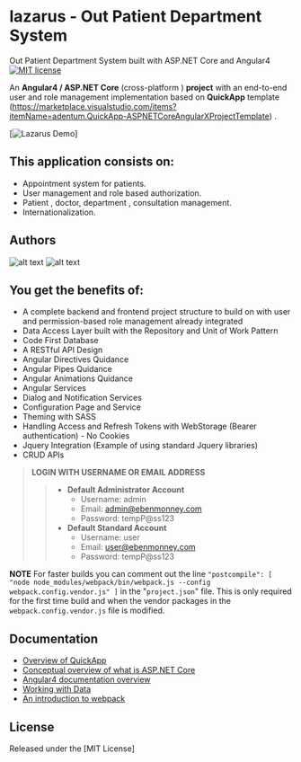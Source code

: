# **lazarus** - Out Patient Department System
Out Patient Department System built with ASP.NET Core and Angular4
[![MIT license](http://img.shields.io/badge/license-MIT-brightgreen.svg)](https://github.com/emonney/QuickApp/blob/master/LICENSE)

An  **Angular4 / ASP.NET Core** (cross-platform ) **project** with an end-to-end user and role management implementation based on  **QuickApp** template (https://marketplace.visualstudio.com/items?itemName=adentum.QuickApp-ASPNETCoreAngularXProjectTemplate) .

[![Lazarus Demo](https://www.youtube.com/watch?v=oqyyGPc0adk)]

## This application consists on:

* Appointment system for patients. 
* User management and role based authorization. 
* Patient , doctor, department , consultation management. 
* Internationalization.
## Authors
![alt text](https://avatars3.githubusercontent.com/u/12655596?v=4&s=400)
![alt text](https://avatars1.githubusercontent.com/u/7149172?v=4&s=460)

## You get the benefits of:

*   A complete backend and frontend project structure to build on with user and permission-based role management already integrated
*   Data Access Layer built with the Repository and Unit of Work Pattern
*   Code First Database
*   A RESTful API Design
*   Angular Directives Quidance
*   Angular Pipes Quidance
*   Angular Animations Quidance
*   Angular Services
*   Dialog and Notification Services
*   Configuration Page and Service
*   Theming with SASS
*   Handling Access and Refresh Tokens with WebStorage (Bearer authentication) - No Cookies
*   Jquery Integration (Example of using standard Jquery libraries)
*   CRUD APIs


> **LOGIN WITH USERNAME OR EMAIL ADDRESS**
>> * **Default Administrator Account**
>>   * Username: admin
>>   * Email:    admin@ebenmonney.com
>>   * Password: tempP@ss123
>> * **Default Standard Account**
>>   * Username: user
>>   * Email:    user@ebenmonney.com
>>   * Password: tempP@ss123




**NOTE** For faster builds you can comment out the line `"postcompile": [ "node node_modules/webpack/bin/webpack.js --config webpack.config.vendor.js" ]` in the "`project.json`" file.
 This is only required for the first time build and when the vendor packages in the `webpack.config.vendor.js` file is modified.

## Documentation

*   [Overview of QuickApp](http://ebenmonney.com/quickapp)
*   [Conceptual overview of what is ASP.NET Core](https://go.microsoft.com/fwlink/?LinkId=518008)
*   [Angular4 documentation overview](http://angular.io/docs/ts/latest/guide)
*   [Working with Data](https://go.microsoft.com/fwlink/?LinkId=398602)
*   [An introduction to webpack](https://webpack.js.org/guides/get-started/)


## License

Released under the [MIT License]



